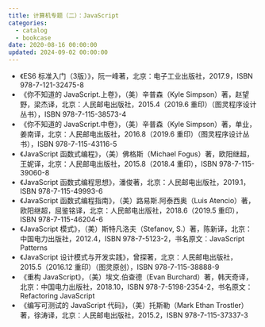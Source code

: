 ```yaml
---
title: 计算机专题（二）：JavaScript
categories:
  - catalog
  - bookcase
date: 2020-08-16 00:00:00
updated: 2024-09-02 00:00:00
---
```


- 《ES6 标准入门（3版）》，阮一峰著，北京：电子工业出版社，2017.9，ISBN 978-7-121-32475-8
- 《你不知道的 JavaScript.上卷》，（美）辛普森（Kyle Simpson）著，赵望野，梁杰译，北京：人民邮电出版社，2015.4（2019.6 重印）（图灵程序设计丛书），ISBN 978-7-115-38573-4
- 《你不知道的 JavaScript.中卷》，（美）辛普森（Kyle Simpson）著，单业，姜南译，北京：人民邮电出版社，2016.8（2019.6 重印）（图灵程序设计丛书），ISBN 978-7-115-43116-5
- 《JavaScript 函数式编程》，（美）佛格斯（Michael Fogus）著，欧阳继超，王妮译，北京：人民邮电出版社，2015.8（2018.4 重印），ISBN 978-7-115-39060-8
- 《JavaScript 函数式编程思想》，潘俊著，北京：人民邮电出版社，2019.1，ISBN 978-7-115-49993-6
- 《JavaScript 函数式编程指南》，（美）路易斯.阿泰西奥（Luis Atencio）著，欧阳继超，屈鉴铭译，北京：人民邮电出版社，2018.6（2019.5 重印），ISBN 978-7-115-46204-6
- 《JavaScript 模式》，（美）斯特凡洛夫（Stefanov, S.）著，陈新译，北京：中国电力出版社，2012.4，ISBN 978-7-5123-2，书名原文：JavaScript Patterns
- 《JavaScript 设计模式与开发实践》，曾探著，北京：人民邮电出版社，2015.5（2016.12 重印）（图灵原创），ISBN 978-7-115-38888-9
- 《重构 JavaScript》，（美）埃文.伯查德（Evan Burchard）著，韩天奇译，北京：中国电力出版社，2018.10，ISBN 978-7-5198-2354-2，书名原文：Refactoring JavaScript
- 《编写可测试的 JavaScript 代码》，（美）托斯勒（Mark Ethan Trostler）著，徐涛译，北京：人民邮电出版社，2015.2，ISBN 978-7-115-37337-3
